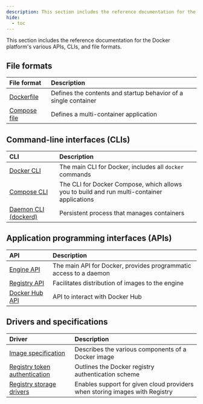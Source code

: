 ```yaml
---
description: This section includes the reference documentation for the Docker platform’s various APIs, CLIs, and file formats
hide:
  - toc
---
```


This section includes the reference documentation for the Docker platform's
various APIs, CLIs, and file formats.

## File formats

| File format                                                         | Description                                                     |
|:--------------------------------------------------------------------|:----------------------------------------------------------------|
| [Dockerfile](/engine/reference/builder/)                            | Defines the contents and startup behavior of a single container |
| [Compose file](/compose/compose-file/)                              | Defines a multi-container application                           |

## Command-line interfaces (CLIs)

| CLI                                                            | Description                                                                                |
|:---------------------------------------------------------------|:-------------------------------------------------------------------------------------------|
| [Docker CLI](/engine/reference/commandline/cli/)               | The main CLI for Docker, includes all `docker` commands                                    |
| [Compose CLI](/compose/reference/)                             | The CLI for Docker Compose, which allows you to build and run multi-container applications |
| [Daemon CLI (dockerd)](/engine/reference/commandline/dockerd/) | Persistent process that manages containers                                                 |

## Application programming interfaces (APIs)

| API                                                   | Description                                                                            |
|:------------------------------------------------------|:---------------------------------------------------------------------------------------|
| [Engine API](/engine/api/)                            | The main API for Docker, provides programmatic access to a daemon                      |
| [Registry API](/registry/spec/api/)                   | Facilitates distribution of images to the engine                                       |
| [Docker Hub API](/docker-hub/api/latest/)             | API to interact with Docker Hub                                                        | 

## Drivers and specifications

| Driver                                                 | Description                                                                        |
|:-------------------------------------------------------|:-----------------------------------------------------------------------------------|
| [Image specification](/registry/spec/manifest-v2-2/)   | Describes the various components of a Docker image                                 |
| [Registry token authentication](/registry/spec/auth/)  | Outlines the Docker registry authentication scheme                                 |
| [Registry storage drivers](/registry/storage-drivers/) | Enables support for given cloud providers when storing images with Registry        |
